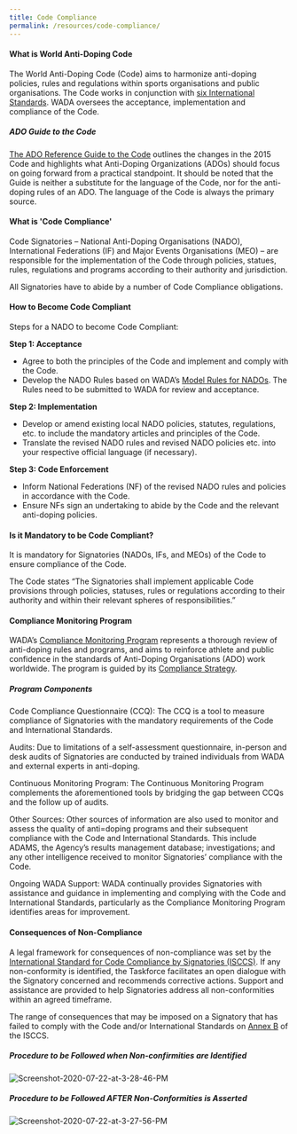 ```yaml
---
title: Code Compliance
permalink: /resources/code-compliance/
---
```

#### **What is World Anti-Doping Code**
The World Anti-Doping Code (Code) aims to harmonize anti-doping policies, rules and regulations within sports organisations and public organisations. The Code works in conjunction with [six International Standards](https://www.wada-ama.org/en/what-we-do/international-standards). WADA oversees the acceptance, implementation and compliance of the Code. 

##### ADO Guide to the Code
[The ADO Reference Guide to the Code](https://www.wada-ama.org/sites/default/files/resources/files/wada_ado_reference_guide_to_code_final_en_revsept2015.pdf) outlines the changes in the 2015 Code and highlights what Anti-Doping Organizations (ADOs) should focus on going forward from a practical standpoint. It should be noted that the Guide is neither a substitute for the language of the Code, nor for the anti-doping rules of an ADO. The language of the Code is always the primary source. 

#### **What is 'Code Compliance'**
Code Signatories – National Anti-Doping Organisations (NADO), International Federations (IF) and Major Events Organisations (MEO) – are responsible for the implementation of the Code through policies, statues, rules, regulations and programs according to their authority and jurisdiction.

All Signatories have to abide by a number of Code Compliance obligations.

#### **How to Become Code Compliant**
Steps for a NADO to become Code Compliant:

**Step 1: Acceptance**

- Agree to both the principles of the Code and implement and comply with the Code.
- Develop the NADO Rules based on WADA’s [Model Rules for NADOs](https://www.wada-ama.org/en/resources/world-anti-doping-program/2015-model-rules-for-national-anti-doping-organizations). The Rules need to be submitted to WADA for review and acceptance.

**Step 2: Implementation**

- Develop or amend existing local NADO policies, statutes, regulations, etc. to include the mandatory articles and principles of the Code.
- Translate the revised NADO rules and revised NADO policies etc. into your respective official language (if necessary).

**Step 3: Code Enforcement**

- Inform National Federations (NF) of the revised NADO rules and policies in accordance with the Code.
- Ensure NFs sign an undertaking to abide by the Code and the relevant anti-doping policies.

#### **Is it Mandatory to be Code Compliant?**
It is mandatory for Signatories (NADOs, IFs, and MEOs) of the Code to ensure compliance of the Code.

The Code states “The Signatories shall implement applicable Code provisions through policies, statuses, rules or regulations according to their authority and within their relevant spheres of responsibilities.”

#### **Compliance Monitoring Program**
WADA’s [Compliance Monitoring Program](https://www.wada-ama.org/en/compliance-monitoring-program) represents a thorough review of anti-doping rules and programs, and aims to reinforce athlete and public confidence in the standards of Anti-Doping Organisations (ADO) work worldwide. The program is guided by its [Compliance Strategy](https://www.wada-ama.org/sites/default/files/20200326_compliance_strategy.pdf).
##### Program Components
Code Compliance Questionnaire (CCQ): The CCQ is a tool to measure compliance of Signatories with the mandatory requirements of the Code and International Standards.

Audits: Due to limitations of a self-assessment questionnaire, in-person and desk audits of Signatories are conducted by trained individuals from WADA and external experts in anti-doping.

Continuous Monitoring Program: The Continuous Monitoring Program complements the aforementioned tools by bridging the gap between CCQs and the follow up of audits.

Other Sources: Other sources of information are also used to monitor and assess the quality of anti=doping programs and their subsequent compliance with the Code and International Standards. This include ADAMS, the Agency’s results management database; investigations; and any other intelligence received to monitor Signatories’ compliance with the Code.

Ongoing WADA Support: WADA continually provides Signatories with assistance and guidance in implementing and complying with the Code and International Standards, particularly as the Compliance Monitoring Program identifies areas for improvement.

#### **Consequences of Non-Compliance**
A legal framework for consequences of non-compliance was set by the [International Standard for Code Compliance by Signatories (ISCCS)](https://www.wada-ama.org/sites/default/files/resources/files/international_standard_isccs_2020.pdf). If any non-conformity is identified, the Taskforce facilitates an open dialogue with the Signatory concerned and recommends corrective actions. Support and assistance are provided to help Signatories address all non-conformities within an agreed timeframe.

The range of consequences that may be imposed on a Signatory that has failed to comply with the Code and/or International Standards on [Annex B](/resources/ISCCS-annexb-2019.pdf) of the ISCCS.

##### Procedure to be Followed when Non-confirmities are Identified
<img src="https://i.ibb.co/BVbx9s7/Screenshot-2020-07-22-at-3-28-46-PM.png" alt="Screenshot-2020-07-22-at-3-28-46-PM" border="0">

##### Procedure to be Followed **AFTER** Non-Conformities is Asserted
<img src="https://i.ibb.co/8Dx3RkS/Screenshot-2020-07-22-at-3-27-56-PM.png" alt="Screenshot-2020-07-22-at-3-27-56-PM" border="0">
